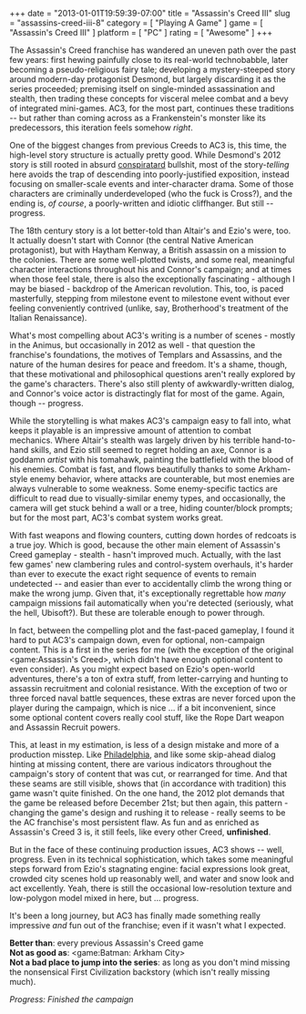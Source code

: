 +++
date = "2013-01-01T19:59:39-07:00"
title = "Assassin's Creed III"
slug = "assassins-creed-iii-8"
category = [ "Playing A Game" ]
game = [ "Assassin's Creed III" ]
platform = [ "PC" ]
rating = [ "Awesome" ]
+++

The Assassin's Creed franchise has wandered an uneven path over the past few years: first hewing painfully close to its real-world technobabble, later becoming a pseudo-religious fairy tale; developing a mystery-steeped story around modern-day protagonist Desmond, but largely discarding it as the series proceeded; premising itself on single-minded assassination and stealth, then trading these concepts for visceral melee combat and a bevy of integrated mini-games.  AC3, for the most part, continues these traditions -- but rather than coming across as a Frankenstein's monster like its predecessors, this iteration feels somehow <i>right</i>.

One of the biggest changes from previous Creeds to AC3 is, this time, the high-level story structure is actually pretty good.  While Desmond's 2012 story is still rooted in absurd <a href="http://www.urbandictionary.com/define.php?term=conspiratard">conspiratard</a> bullshit, most of the story-<i>telling</i> here avoids the trap of descending into poorly-justified exposition, instead focusing on smaller-scale events and inter-character drama.  Some of those characters are criminally underdeveloped (who the fuck is Cross?), and the ending is, <i>of course</i>, a poorly-written and idiotic cliffhanger.  But still -- progress.

The 18th century story is a lot better-told than Altair's and Ezio's were, too.  It actually doesn't start with Connor (the central Native American protagonist), but with Haytham Kenway, a British assassin on a mission to the colonies.  There are some well-plotted twists, and some real, meaningful character interactions throughout his and Connor's campaign; and at times when those feel stale, there is also the exceptionally fascinating - although I may be biased - backdrop of the American revolution.  This, too, is paced masterfully, stepping from milestone event to milestone event without ever feeling conveniently contrived (unlike, say, Brotherhood's treatment of the Italian Renaissance).

What's most compelling about AC3's writing is a number of scenes - mostly in the Animus, but occasionally in 2012 as well - that question the franchise's foundations, the motives of Templars and Assassins, and the nature of the human desires for peace and freedom.  It's a shame, though, that these motivational and philosophical questions aren't really explored by the game's characters.  There's also still plenty of awkwardly-written dialog, and Connor's voice actor is distractingly flat for most of the game.  Again, though -- progress.

While the storytelling is what makes AC3's campaign easy to fall into, what keeps it playable is an impressive amount of attention to combat mechanics.  Where Altair's stealth was largely driven by his terrible hand-to-hand skills, and Ezio still seemed to regret holding an axe, Connor is a goddamn <i>artist</i> with his tomahawk, painting the battlefield with the blood of his enemies.  Combat is fast, and flows beautifully thanks to some Arkham-style enemy behavior, where attacks are counterable, but most enemies are always vulnerable to some weakness.  Some enemy-specific tactics are difficult to read due to visually-similar enemy types, and occasionally, the camera will get stuck behind a wall or a tree, hiding counter/block prompts; but for the most part, AC3's combat system works great.

With fast weapons and flowing counters, cutting down hordes of redcoats is a true joy.  Which is good, because the other main element of Assassin's Creed gameplay - stealth - hasn't improved much.  Actually, with the last few games' new clambering rules and control-system overhauls, it's harder than ever to execute the exact right sequence of events to remain undetected -- and easier than ever to accidentally climb the wrong thing or make the wrong jump.  Given that, it's exceptionally regrettable how <i>many</i> campaign missions fail automatically when you're detected (seriously, what the hell, Ubisoft?).  But these are tolerable enough to power through.

In fact, between the compelling plot and the fast-paced gameplay, I found it hard to put AC3's campaign down, even for optional, non-campaign content.  This is a first in the series for me (with the exception of the original <game:Assassin's Creed>, which didn't have enough optional content to even consider).  As you might expect based on Ezio's open-world adventures, there's a ton of extra stuff, from letter-carrying and hunting to assassin recruitment and colonial resistance.  With the exception of two or three forced naval battle sequences, these extras are never forced upon the player during the campaign, which is nice ... if a bit inconvenient, since some optional content covers really cool stuff, like the Rope Dart weapon and Assassin Recruit powers.

This, at least in my estimation, is less of a design mistake and more of a production misstep.  Like <a href="http://www.joystiq.com/2012/03/26/assassins-creed-3s-displaced-main-city-philadelphia/">Philadelphia</a>, and like some skip-ahead dialog hinting at missing content, there are various indicators throughout the campaign's story of content that was cut, or rearranged for time.  And that these seams are still visible, shows that (in accordance with tradition) this game wasn't quite finished.  On the one hand, the 2012 plot demands that the game be released before December 21st; but then again, this pattern - changing the game's design and rushing it to release - really seems to be the AC franchise's most persistent flaw.  As fun and as enriched as Assassin's Creed 3 is, it still feels, like every other Creed, <b>unfinished</b>.

But in the face of these continuing production issues, AC3 shows -- well, progress.  Even in its technical sophistication, which takes some meaningful steps forward from Ezio's stagnating engine: facial expressions look great, crowded city scenes hold up reasonably well, and water and snow look and act excellently.  Yeah, there is still the occasional low-resolution texture and low-polygon model mixed in here, but ... progress.

It's been a long journey, but AC3 has finally made something really impressive <i>and</i> fun out of the franchise; even if it wasn't what I expected.

<b>Better than</b>: every previous Assassin's Creed game  
<b>Not as good as</b>: <game:Batman: Arkham City>  
<b>Not a bad place to jump into the series</b>: as long as you don't mind missing the nonsensical First Civilization backstory (which isn't really missing much).

<i>Progress: Finished the campaign</i>